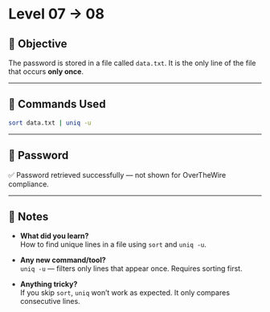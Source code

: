 # Level 07 → 08

## 🌟 Objective

The password is stored in a file called `data.txt`. It is the only line of the file that occurs **only once**.

---

## 🧪 Commands Used

```bash
sort data.txt | uniq -u
```

---

## 🔐 Password

✅ Password retrieved successfully — not shown for OverTheWire compliance.

---

## 🧐 Notes

- **What did you learn?**  
  How to find unique lines in a file using `sort` and `uniq -u`.

- **Any new command/tool?**  
  `uniq -u` — filters only lines that appear once. Requires sorting first.

- **Anything tricky?**  
  If you skip `sort`, `uniq` won’t work as expected. It only compares consecutive lines.
